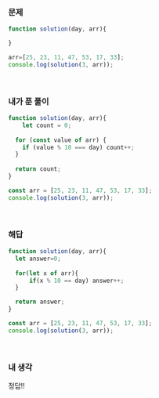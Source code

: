 ### 문제
```javascript
function solution(day, arr){

}

arr=[25, 23, 11, 47, 53, 17, 33];
console.log(solution(3, arr));
```

<br />

### 내가 푼 풀이
```javascript
function solution(day, arr){
	let count = 0;
  
  for (const value of arr) {
    if (value % 10 === day) count++;
  }
  
  return count;
}

const arr = [25, 23, 11, 47, 53, 17, 33];
console.log(solution(3, arr));
```

<br />

### 해답
```javascript
function solution(day, arr){
  let answer=0;
  
  for(let x of arr){
      if(x % 10 == day) answer++;
  }

  return answer;
}

const arr = [25, 23, 11, 47, 53, 17, 33];
console.log(solution(3, arr));
```

<br />

### 내 생각
정답!!
